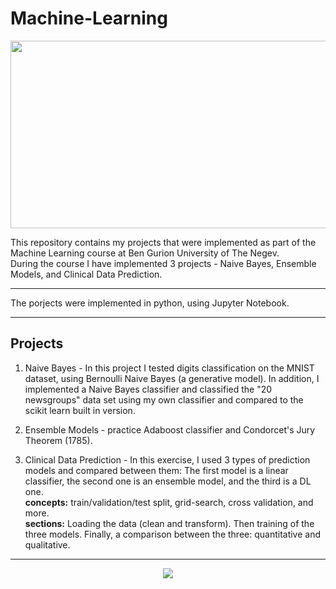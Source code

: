 # Machine-Learning

<p align="center">
<img width=600 height=300 src="https://user-images.githubusercontent.com/49988048/196915128-0665fd3c-0a3c-44fc-9be2-da93319caf02.png">
</p>

This repository contains my projects that were implemented as part of the Machine Learning course at Ben Gurion University of The Negev.  </br>
During the course I have implemented 3 projects - Naive Bayes, Ensemble Models, and Clinical Data Prediction.

---

The porjects were implemented in python, using Jupyter Notebook. 

---

## Projects
1. Naive Bayes - In this project I tested digits classification on the MNIST dataset, using Bernoulli Naive Bayes (a generative model). In addition, I implemented a Naive Bayes classifier and classified the "20 newsgroups" data set using my own classifier and compared to the scikit learn built in version.

2. Ensemble Models - practice Adaboost classifier and Condorcet's Jury Theorem (1785).

3. Clinical Data Prediction - In this exercise, I used 3 types of prediction models and compared between them:
The first model is a linear classifier, the second one is an ensemble model, and the third is a DL one.
</br><strong>concepts:</strong> train/validation/test split, grid-search, cross validation, and more.
</br><strong>sections:</strong> Loading the data (clean and transform). Then training of the three models. Finally, a comparison between the three: quantitative and qualitative.

---

<p align="center">
<img src="https://cdn4.euraxess.org/sites/default/files/migration/euraxess_service_centre/bgu-white.png">
</p>
